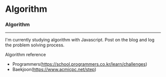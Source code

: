 # Algorithm

### Algorithm 
---
I'm currently studying algorithm with Javascript.
Post on the blog and log the problem solving process.

Algorithm reference
- Programmers(https://school.programmers.co.kr/learn/challenges)
- Baekjoon(https://www.acmicpc.net/step)
